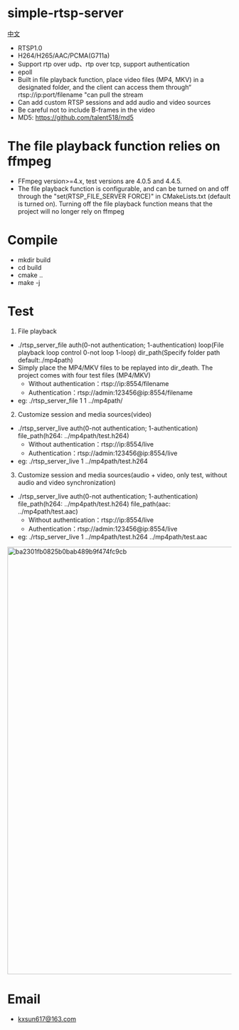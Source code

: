 # simple-rtsp-server
[中文](./README_CN.md)
* RTSP1.0
* H264/H265/AAC/PCMA(G711a)
* Support rtp over udp、rtp over tcp, support authentication
* epoll
* Built in file playback function, place video files (MP4, MKV) in a designated folder, and the client can access them through“ rtsp://ip:port/filename "can pull the stream
* Can add custom RTSP sessions and add audio and video sources
* Be careful not to include B-frames in the video
* MD5: https://github.com/talent518/md5
  
# The file playback function relies on ffmpeg
* FFmpeg version>=4.x, test versions are 4.0.5 and 4.4.5.
* The file playback function is configurable, and can be turned on and off through the "set(RTSP_FILE_SERVER FORCE)" in CMakeLists.txt (default is turned on). Turning off the file playback function means that the project will no longer rely on ffmpeg

# Compile
* mkdir build
* cd build
* cmake ..
* make -j

# Test
1. File playback
* ./rtsp_server_file auth(0-not authentication; 1-authentication) loop(File playback loop control 0-not loop 1-loop) dir_path(Specify folder path default:./mp4path)
* Simply place the MP4/MKV files to be replayed into dir_death. The project comes with four test files (MP4/MKV)
  * Without authentication：rtsp://ip:8554/filename
  * Authentication：rtsp://admin:123456@ip:8554/filename
* eg: ./rtsp_server_file 1 1 ../mp4path/
2. Customize session and media sources(video)
* ./rtsp_server_live auth(0-not authentication; 1-authentication) file_path(h264: ../mp4path/test.h264)
  * Without authentication：rtsp://ip:8554/live
  * Authentication：rtsp://admin:123456@ip:8554/live
* eg: ./rtsp_server_live 1 ../mp4path/test.h264
3. Customize session and media sources(audio + video, only test, without audio and video synchronization)
* ./rtsp_server_live auth(0-not authentication; 1-authentication) file_path(h264: ../mp4path/test.h264) file_path(aac: ../mp4path/test.aac)
  * Without authentication：rtsp://ip:8554/live
  * Authentication：rtsp://admin:123456@ip:8554/live
* eg: ./rtsp_server_live 1 ../mp4path/test.h264 ../mp4path/test.aac

<img width="960" alt="ba2301fb0825b0bab489b9f474fc9cb" src="https://github.com/BreakingY/simple-rtsp-server/assets/99859929/24308b63-235a-4a75-adc7-67c43bde51dd">

# Email
* kxsun617@163.com

